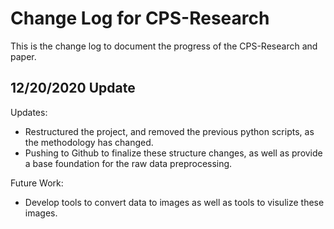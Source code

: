 # Change Log for CPS-Research
This is the change log to document the progress of the CPS-Research and paper. 

## 12/20/2020 Update
Updates:
* Restructured the project, and removed the previous python scripts, as the methodology has changed.
* Pushing to Github to finalize these structure changes, as well as provide a base foundation for the raw data preprocessing. 

Future Work:
* Develop tools to convert data to images as well as tools to visulize these images.